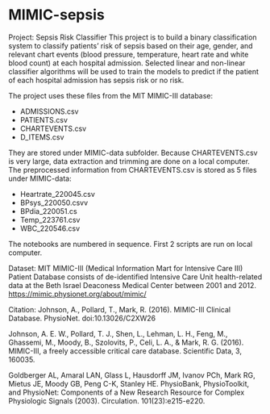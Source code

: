 # MIMIC-sepsis

Project: Sepsis Risk Classifier
This project is to build a binary classification system to classify patients’ risk of sepsis based on their age, gender, and relevant chart events (blood pressure, temperature, heart rate and white blood count) at each hospital admission. Selected linear and non-linear classifier algorithms will be used to train the models to predict if the patient of each hospital admission has sepsis risk or no risk.

The project uses these files from the MIT MIMIC-III database:
- ADMISSIONS.csv
- PATIENTS.csv
- CHARTEVENTS.csv
- D_ITEMS.csv

They are stored under MIMIC-data subfolder.
Because CHARTEVENTS.csv is very large, data extraction and trimming are done on a local computer. The preprocessed information from CHARTEVENTS.csv is stored as 5 files under MIMIC-data:

- Heartrate_220045.csv
- BPsys_220050.csvv
- BPdia_220051.cs
- Temp_223761.csv
-  WBC_220546.csv

The notebooks are numbered in sequence. First 2 scripts are run on local computer.

Dataset:
MIT MIMIC-III (Medical Information Mart for Intensive Care III) Patient Database consists of de-identified Intensive Care Unit health-related data at the Beth Israel Deaconess Medical Center between 2001 and 2012.
https://mimic.physionet.org/about/mimic/



Citation:
Johnson, A., Pollard, T., Mark, R. (2016). MIMIC-III Clinical Database. PhysioNet. doi:10.13026/C2XW26

Johnson, A. E. W., Pollard, T. J., Shen, L., Lehman, L. H., Feng, M., Ghassemi, M., Moody, B., Szolovits, P., Celi, L. A., & Mark, R. G. (2016). MIMIC-III, a freely accessible critical care database. Scientific Data, 3, 160035.

Goldberger AL, Amaral LAN, Glass L, Hausdorff JM, Ivanov PCh, Mark RG, Mietus JE, Moody GB, Peng C-K, Stanley HE. PhysioBank, PhysioToolkit, and PhysioNet: Components of a New Research Resource for Complex Physiologic Signals (2003). Circulation. 101(23):e215-e220.
